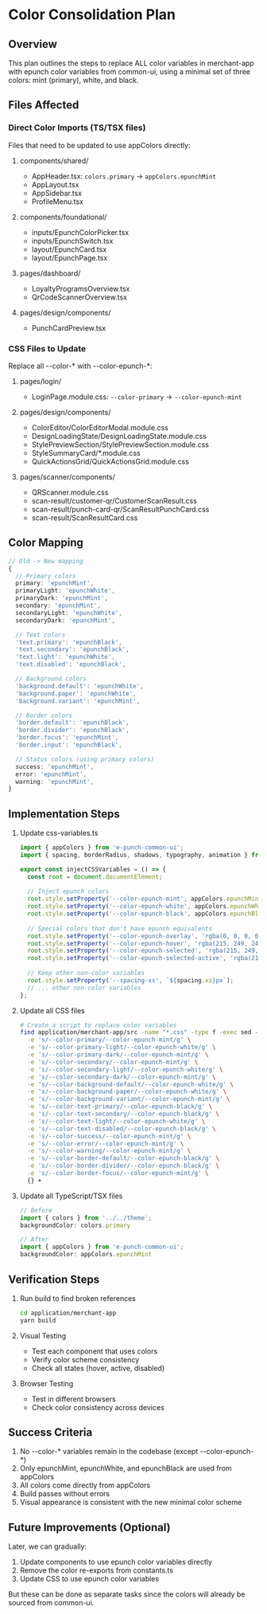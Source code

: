 # Color Consolidation Plan

## Overview
This plan outlines the steps to replace ALL color variables in merchant-app with epunch color variables from common-ui, using a minimal set of three colors: mint (primary), white, and black.

## Files Affected

### Direct Color Imports (TS/TSX files)
Files that need to be updated to use appColors directly:

1. components/shared/
   - AppHeader.tsx: `colors.primary` -> `appColors.epunchMint`
   - AppLayout.tsx
   - AppSidebar.tsx
   - ProfileMenu.tsx

2. components/foundational/
   - inputs/EpunchColorPicker.tsx
   - inputs/EpunchSwitch.tsx
   - layout/EpunchCard.tsx
   - layout/EpunchPage.tsx

3. pages/dashboard/
   - LoyaltyProgramsOverview.tsx
   - QrCodeScannerOverview.tsx

4. pages/design/components/
   - PunchCardPreview.tsx

### CSS Files to Update
Replace all --color-* with --color-epunch-*:

1. pages/login/
   - LoginPage.module.css: `--color-primary` -> `--color-epunch-mint`

2. pages/design/components/
   - ColorEditor/ColorEditorModal.module.css
   - DesignLoadingState/DesignLoadingState.module.css
   - StylePreviewSection/StylePreviewSection.module.css
   - StyleSummaryCard/*.module.css
   - QuickActionsGrid/QuickActionsGrid.module.css

3. pages/scanner/components/
   - QRScanner.module.css
   - scan-result/customer-qr/CustomerScanResult.css
   - scan-result/punch-card-qr/ScanResultPunchCard.css
   - scan-result/ScanResultCard.css

## Color Mapping

```typescript
// Old -> New mapping
{
  // Primary colors
  primary: 'epunchMint',
  primaryLight: 'epunchWhite',
  primaryDark: 'epunchMint',
  secondary: 'epunchMint',
  secondaryLight: 'epunchWhite',
  secondaryDark: 'epunchMint',

  // Text colors
  'text.primary': 'epunchBlack',
  'text.secondary': 'epunchBlack',
  'text.light': 'epunchWhite',
  'text.disabled': 'epunchBlack',

  // Background colors
  'background.default': 'epunchWhite',
  'background.paper': 'epunchWhite',
  'background.variant': 'epunchMint',

  // Border colors
  'border.default': 'epunchBlack',
  'border.divider': 'epunchBlack',
  'border.focus': 'epunchMint',
  'border.input': 'epunchBlack',

  // Status colors (using primary colors)
  success: 'epunchMint',
  error: 'epunchMint',
  warning: 'epunchMint',
}
```

## Implementation Steps

1. Update css-variables.ts
   ```typescript
   import { appColors } from 'e-punch-common-ui';
   import { spacing, borderRadius, shadows, typography, animation } from '../theme/constants';
   
   export const injectCSSVariables = () => {
     const root = document.documentElement;
     
     // Inject epunch colors
     root.style.setProperty('--color-epunch-mint', appColors.epunchMint);
     root.style.setProperty('--color-epunch-white', appColors.epunchWhite);
     root.style.setProperty('--color-epunch-black', appColors.epunchBlack);
     
     // Special colors that don't have epunch equivalents
     root.style.setProperty('--color-epunch-overlay', 'rgba(0, 0, 0, 0.5)');
     root.style.setProperty('--color-epunch-hover', 'rgba(215, 249, 244, 0.1)'); // mint with opacity
     root.style.setProperty('--color-epunch-selected', 'rgba(215, 249, 244, 0.2)');
     root.style.setProperty('--color-epunch-selected-active', 'rgba(215, 249, 244, 0.3)');
     
     // Keep other non-color variables
     root.style.setProperty('--spacing-xs', `${spacing.xs}px`);
     // ... other non-color variables
   };
   ```

2. Update all CSS files
   ```bash
   # Create a script to replace color variables
   find application/merchant-app/src -name "*.css" -type f -exec sed -i '' \
     -e 's/--color-primary/--color-epunch-mint/g' \
     -e 's/--color-primary-light/--color-epunch-white/g' \
     -e 's/--color-primary-dark/--color-epunch-mint/g' \
     -e 's/--color-secondary/--color-epunch-mint/g' \
     -e 's/--color-secondary-light/--color-epunch-white/g' \
     -e 's/--color-secondary-dark/--color-epunch-mint/g' \
     -e 's/--color-background-default/--color-epunch-white/g' \
     -e 's/--color-background-paper/--color-epunch-white/g' \
     -e 's/--color-background-variant/--color-epunch-mint/g' \
     -e 's/--color-text-primary/--color-epunch-black/g' \
     -e 's/--color-text-secondary/--color-epunch-black/g' \
     -e 's/--color-text-light/--color-epunch-white/g' \
     -e 's/--color-text-disabled/--color-epunch-black/g' \
     -e 's/--color-success/--color-epunch-mint/g' \
     -e 's/--color-error/--color-epunch-mint/g' \
     -e 's/--color-warning/--color-epunch-mint/g' \
     -e 's/--color-border-default/--color-epunch-black/g' \
     -e 's/--color-border-divider/--color-epunch-black/g' \
     -e 's/--color-border-focus/--color-epunch-mint/g' \
     {} +
   ```

3. Update all TypeScript/TSX files
   ```typescript
   // Before
   import { colors } from '../../theme';
   backgroundColor: colors.primary
   
   // After
   import { appColors } from 'e-punch-common-ui';
   backgroundColor: appColors.epunchMint
   ```

## Verification Steps

1. Run build to find broken references
   ```bash
   cd application/merchant-app
   yarn build
   ```

2. Visual Testing
   - Test each component that uses colors
   - Verify color scheme consistency
   - Check all states (hover, active, disabled)

3. Browser Testing
   - Test in different browsers
   - Check color consistency across devices

## Success Criteria

1. No --color-* variables remain in the codebase (except --color-epunch-*)
2. Only epunchMint, epunchWhite, and epunchBlack are used from appColors
3. All colors come directly from appColors
4. Build passes without errors
5. Visual appearance is consistent with the new minimal color scheme

## Future Improvements (Optional)

Later, we can gradually:
1. Update components to use epunch color variables directly
2. Remove the color re-exports from constants.ts
3. Update CSS to use epunch color variables

But these can be done as separate tasks since the colors will already be sourced from common-ui. 